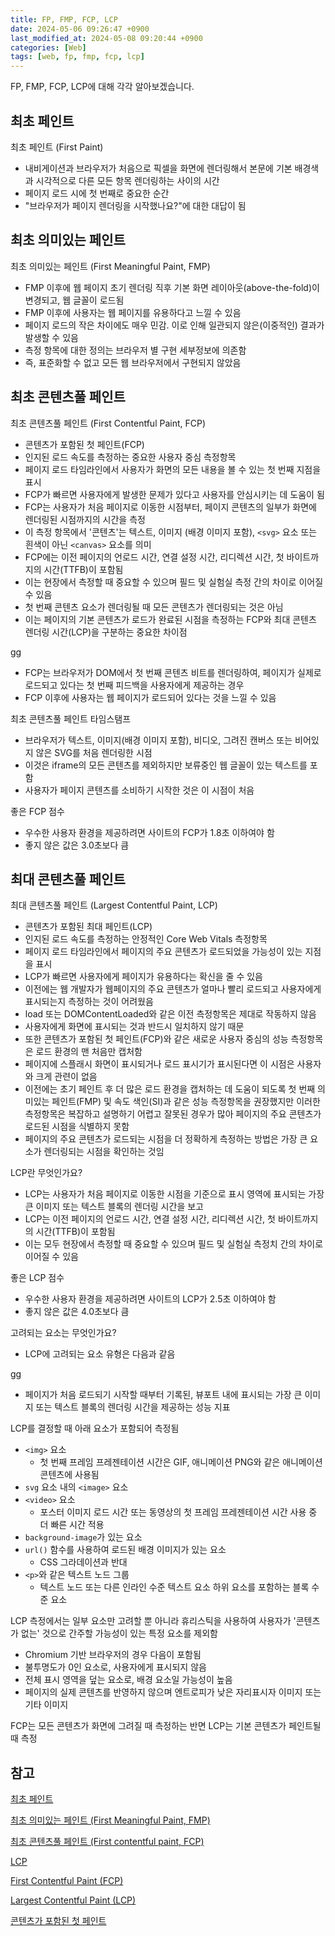 ```yaml
---
title: FP, FMP, FCP, LCP
date: 2024-05-06 09:26:47 +0900
last_modified_at: 2024-05-08 09:20:44 +0900
categories: [Web]
tags: [web, fp, fmp, fcp, lcp]
---
```


FP, FMP, FCP, LCP에 대해 각각 알아보겠습니다.

## 최초 페인트

최초 페인트 (First Paint)

- 내비게이션과 브라우저가 처음으로 픽셀을 화면에 렌더링해서 본문에 기본 배경색과 시각적으로 다른 모든 항목 렌더링하는 사이의 시간
- 페이지 로드 시에 첫 번째로 중요한 순간
- "브라우저가 페이지 렌더링을 시작했나요?"에 대한 대답이 됨

## 최초 의미있는 페인트

최초 의미있는 페인트 (First Meaningful Paint, FMP)

- FMP 이후에 웹 페이지 초기 렌더링 직후 기본 화면 레이아웃(above-the-fold)이 변경되고, 웹 글꼴이 로드됨
- FMP 이후에 사용자는 웹 페이지를 유용하다고 느낄 수 있음
- 페이지 로드의 작은 차이에도 매우 민감. 이로 인해 일관되지 않은(이중적인) 결과가 발생할 수 있음
- 측정 항목에 대한 정의는 브라우저 별 구현 세부정보에 의존함
- 즉, 표준화할 수 없고 모든 웹 브라우저에서 구현되지 않았음

## 최초 콘텐츠풀 페인트

최초 콘텐츠풀 페인트 (First Contentful Paint, FCP)

- 콘텐츠가 포함된 첫 페인트(FCP)
- 인지된 로드 속도를 측정하는 중요한 사용자 중심 측정항목
- 페이지 로드 타임라인에서 사용자가 화면의 모든 내용을 볼 수 있는 첫 번째 지점을 표시
- FCP가 빠르면 사용자에게 발생한 문제가 있다고 사용자를 안심시키는 데 도움이 됨
- FCP는 사용자가 처음 페이지로 이동한 시점부터, 페이지 콘텐츠의 일부가 화면에 렌더링된 시점까지의 시간을 측정
- 이 측정 항목에서 '콘텐츠'는 텍스트, 이미지 (배경 이미지 포함), `<svg>` 요소 또는 흰색이 아닌 `<canvas>` 요소를 의미
- FCP에는 이전 페이지의 언로드 시간, 연결 설정 시간, 리디렉션 시간, 첫 바이트까지의 시간(TTFB)이 포함됨
- 이는 현장에서 측정할 때 중요할 수 있으며 필드 및 실험실 측정 간의 차이로 이어질 수 있음
- 첫 번째 콘텐츠 요소가 렌더링될 때 모든 콘텐츠가 렌더링되는 것은 아님
- 이는 페이지의 기본 콘텐츠가 로드가 완료된 시점을 측정하는 FCP와 최대 콘텐츠 렌더링 시간(LCP)을 구분하는 중요한 차이점

gg

- FCP는 브라우저가 DOM에서 첫 번째 콘텐츠 비트를 렌더링하여, 페이지가 실제로 로드되고 있다는 첫 번째 피드백을 사용자에게 제공하는 경우
- FCP 이후에 사용자는 웹 페이지가 로드되어 있다는 것을 느낄 수 있음

최초 콘텐츠풀 페인트 타임스탬프

- 브라우저가 텍스트, 이미지(배경 이미지 포함), 비디오, 그려진 캔버스 또는 비어있지 않은 SVG를 처음 렌더링한 시점
- 이것은 iframe의 모든 콘텐츠를 제외하지만 보류중인 웹 글꼴이 있는 텍스트를 포함
- 사용자가 페이지 콘텐츠를 소비하기 시작한 것은 이 시점이 처음

좋은 FCP 점수

- 우수한 사용자 환경을 제공하려면 사이트의 FCP가 1.8초 이하여야 함
- 좋지 않은 값은 3.0초보다 큼

## 최대 콘텐츠풀 페인트

최대 콘텐츠풀 페인트 (Largest Contentful Paint, LCP)

- 콘텐츠가 포함된 최대 페인트(LCP)
- 인지된 로드 속도를 측정하는 안정적인 Core Web Vitals 측정항목
- 페이지 로드 타임라인에서 페이지의 주요 콘텐츠가 로드되었을 가능성이 있는 지점을 표시
- LCP가 빠르면 사용자에게 페이지가 유용하다는 확신을 줄 수 있음
- 이전에는 웹 개발자가 웹페이지의 주요 콘텐츠가 얼마나 빨리 로드되고 사용자에게 표시되는지 측정하는 것이 어려웠음
- load 또는 DOMContentLoaded와 같은 이전 측정항목은 제대로 작동하지 않음
- 사용자에게 화면에 표시되는 것과 반드시 일치하지 않기 때문
- 또한 콘텐츠가 포함된 첫 페인트(FCP)와 같은 새로운 사용자 중심의 성능 측정항목은 로드 환경의 맨 처음만 캡처함
- 페이지에 스플래시 화면이 표시되거나 로드 표시기가 표시된다면 이 시점은 사용자와 크게 관련이 없음
- 이전에는 초기 페인트 후 더 많은 로드 환경을 캡처하는 데 도움이 되도록 첫 번째 의미있는 페인트(FMP) 및 속도 색인(SI)과 같은 성능 측정항목을 권장했지만 이러한 측정항목은 복잡하고 설명하기 어렵고 잘못된 경우가 많아 페이지의 주요 콘텐츠가 로드된 시점을 식별하지 못함
- 페이지의 주요 콘텐츠가 로드되는 시점을 더 정확하게 측정하는 방법은 가장 큰 요소가 렌더링되는 시점을 확인하는 것임

LCP란 무엇인가요?

- LCP는 사용자가 처음 페이지로 이동한 시점을 기준으로 표시 영역에 표시되는 가장 큰 이미지 또는 텍스트 블록의 렌더링 시간을 보고
- LCP는 이전 페이지의 언로드 시간, 연결 설정 시간, 리디렉션 시간, 첫 바이트까지의 시간(TTFB)이 포함됨
- 이는 모두 현장에서 측정할 때 중요할 수 있으며 필드 및 실험실 측정치 간의 차이로 이어질 수 있음

좋은 LCP 점수

- 우수한 사용자 환경을 제공하려면 사이트의 LCP가 2.5초 이하여야 함
- 좋지 않은 값은 4.0초보다 큼

고려되는 요소는 무엇인가요?

- LCP에 고려되는 요소 유형은 다음과 같음

gg

- 페이지가 처음 로드되기 시작할 때부터 기록된, 뷰포트 내에 표시되는 가장 큰 이미지 또는 텍스트 블록의 렌더링 시간을 제공하는 성능 지표

LCP를 결정할 때 아래 요소가 포함되어 측정됨

- `<img>` 요소
  - 첫 번째 프레임 프레젠테이션 시간은 GIF, 애니메이션 PNG와 같은 애니메이션 콘텐츠에 사용됨
- `svg` 요소 내의 `<image>` 요소
- `<video>` 요소
  - 포스터 이미지 로드 시간 또는 동영상의 첫 프레임 프레젠테이션 시간 사용 중 더 빠른 시간 적용
- `background-image`가 있는 요소
- `url()` 함수를 사용하여 로드된 배경 이미지가 있는 요소
  - CSS 그라데이션과 반대
- `<p>`와 같은 텍스트 노드 그룹
  - 텍스트 노드 또는 다른 인라인 수준 텍스트 요소 하위 요소를 포함하는 블록 수준 요소

LCP 측정에서는 일부 요소만 고려할 뿐 아니라 휴리스틱을 사용하여 사용자가 '콘텐츠가 없는' 것으로 간주할 가능성이 있는 특정 요소를 제외함

- Chromium 기반 브라우저의 경우 다음이 포함됨
- 불투명도가 0인 요소로, 사용자에게 표시되지 않음
- 전체 표시 영역을 덮는 요소로, 배경 요소일 가능성이 높음
- 페이지의 실제 콘텐츠를 반영하지 않으며 엔트로피가 낮은 자리표시자 이미지 또는 기타 이미지

FCP는 모든 콘텐츠가 화면에 그려질 때 측정하는 반면 LCP는 기본 콘텐츠가 페인트될 때 측정

## 참고

[최초 페인트](https://developer.mozilla.org/ko/docs/Glossary/First_paint)

[최초 의미있는 페인트 (First Meaningful Paint, FMP)](https://developer.mozilla.org/ko/docs/Glossary/First_meaningful_paint)

[최초 콘텐츠풀 페인트 (First contentful paint, FCP)](https://developer.mozilla.org/ko/docs/Glossary/First_contentful_paint)

[LCP](https://developer.mozilla.org/ko/docs/Glossary/Largest_contentful_paint)

[First Contentful Paint (FCP)](https://web.dev/articles/fcp?hl=ko)

[Largest Contentful Paint (LCP)](https://web.dev/articles/lcp?hl=ko)

[콘텐츠가 포함된 첫 페인트](https://developer.chrome.com/docs/lighthouse/performance/first-contentful-paint?hl=ko)
